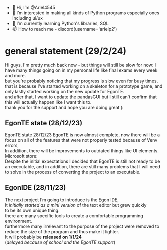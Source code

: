 - 👋 Hi, I’m @Ariel4545  
- 👀 I’m interested in making all kinds of Python programs especially ones including ui/ux  
- 🌱 I’m currently learning Python's libraries, SQL  
- 📫 How to reach me - discord(username='arielp2')

# general statement (29/2/24)  
Hi guys, I'm pretty much back now - but things will still be slow for now: I have many things going on in my personal life like final exams every week and more.  
but you're probably noticing that my progress is slow even for busy times, that is because I've started working on a skeleton for a prototype game, and only lastly started working on the new update for EgonTE.  
and after that, I want to update the pandasGUI but I still can't confirm that this will actually happen like I want this to.  
thank you for the support and hope you are doing great (:  

## EgonTE state (28/12/23)  
EgonTE state 28/12/23
EgonTE is now almost complete, now there will be a focus on all of the features that were not properly tested because of Venv errors,  
In addition, there will be improvements to outdated things like UI elements.  
Microsoft store:  
Despite the initial expectations I decided that EgonTE is still not ready to be an executable, and in addition, there are still many problems that I will need to solve in the process of converting the project to an executable.  

## EgonIDE (28/11/23)  
The next project I’m going to introduce is the Egon IDE,  
 It _initially started as a mini version_ of the text editor but grew quickly  
 to be its own unique thing.  
there are many specific tools to create a comfortable programming environment.  
furthermore many irrelevant to the purpose of the project were removed to reduce the size of the program and thus make it lighter.  
 It will probably be __released on 1/1/24__  
(_delayed because of school and the EgonTE support_)  

<!---
Ariel4545/Ariel4545 is a ✨ special ✨ repository because its `README.md` (this file) appears on your GitHub profile.
You can click the Preview link to take a look at your changes.
--->
